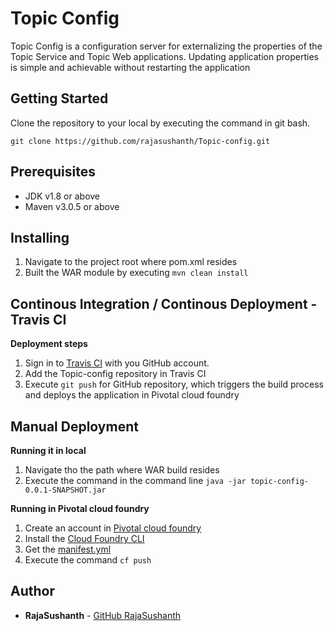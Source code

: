 # Topic Config

Topic Config is a configuration server for externalizing the properties of the Topic Service and Topic Web applications. Updating application properties is simple and achievable without restarting the application 

## Getting Started

Clone the repository to your local by executing the command in git bash.

```git clone https://github.com/rajasushanth/Topic-config.git```

## Prerequisites

* JDK v1.8 or above
* Maven v3.0.5 or above

## Installing

1. Navigate to the project root where pom.xml resides
2. Built the WAR module by executing ```mvn clean install```

## Continous Integration / Continous Deployment - Travis CI

**Deployment steps**
1. Sign in to [Travis CI](https://travis-ci.org/) with you GitHub account.
2. Add the Topic-config repository in Travis CI
3. Execute ```git push``` for GitHub repository, which triggers the build process and deploys the application in Pivotal cloud foundry

## Manual Deployment 
**Running it in local**

1. Navigate tho the path where WAR build resides
2. Execute the command in the command line
```java -jar topic-config-0.0.1-SNAPSHOT.jar```

**Running in Pivotal cloud foundry**
1. Create an account in [Pivotal cloud foundry](https://login.run.pivotal.io/login)
2. Install the [Cloud Foundry CLI](https://docs.cloudfoundry.org/cf-cli/install-go-cli.html)
3. Get the [manifest.yml](https://github.com/rajasushanth/Topic-manifest/blob/master/topic-config/manifest.yml)
4. Execute the command ```cf push```

## Author

* **RajaSushanth** - [GitHub RajaSushanth](https://github.com/rajasushanth)
